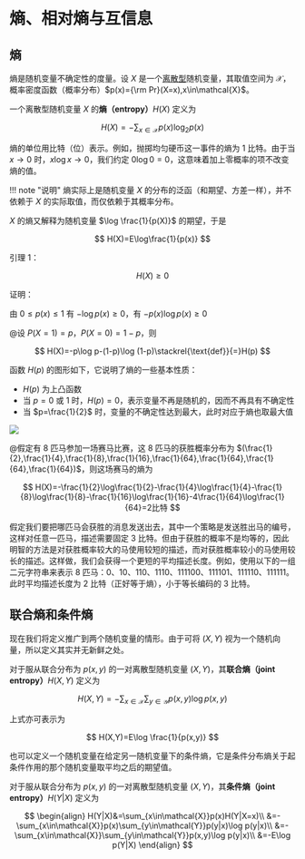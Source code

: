 # 熵、相对熵与互信息

## 熵

熵是随机变量不确定性的度量。设 $X$ 是一个<u>离散型</u>随机变量，其取值空间为 $\mathcal{X}$，概率密度函数（概率分布）$p(x)={\rm Pr}(X=x),x\in\mathcal{X}$。

一个离散型随机变量 $X$ 的**熵（entropy）**$H(X)$ 定义为

$$
H(X)=-\sum_{x\in\mathcal{X}}p(x)\log_2 p(x)
$$

熵的单位用比特（位）表示。例如，抛掷均匀硬币这一事件的熵为 1 比特。由于当 $x\to 0$ 时，$x\log x\to 0$，我们约定 $0\log 0=0$，这意味着加上零概率的项不改变熵的值。

!!! note "说明"
    熵实际上是随机变量 $X$ 的分布的泛函（和期望、方差一样），并不依赖于 $X$ 的实际取值，而仅依赖于其概率分布。

$X$ 的熵又解释为随机变量 $\log \frac{1}{p(X)}$ 的期望，于是

$$
H(X)=E\log\frac{1}{p(x)}
$$

引理 1：

$$
H(X)\ge 0
$$

证明：

由 $0\le p(x)\le 1$ 有 $-\log{p(x)}\ge 0$，有 $-p(x)\log{p(x)}\ge 0$

@设 $P(X=1)=p$，$P(X=0)=1-p$，则

$$
H(X)=-p\log p-(1-p)\log (1-p)\stackrel{\text{def}}{=}H(p)
$$

函数 $H(p)$ 的图形如下，它说明了熵的一些基本性质：

* $H(p)$ 为上凸函数
* 当 $p=0$ 或 $1$ 时，$H(p)=0$，表示变量不再是随机的，因而不再具有不确定性
* 当 $p=\frac{1}{2}$ 时，变量的不确定性达到最大，此时对应于熵也取最大值

![](https://s2.loli.net/2022/12/22/KTx4QYPwHmdan8G.png)

@假定有 8 匹马参加一场赛马比赛，这 8 匹马的获胜概率分布为 $(\frac{1}{2},\frac{1}{4},\frac{1}{8},\frac{1}{16},\frac{1}{64},\frac{1}{64},\frac{1}{64},\frac{1}{64})$，则这场赛马的熵为

$$
H(X)=-\frac{1}{2}\log\frac{1}{2}-\frac{1}{4}\log\frac{1}{4}-\frac{1}{8}\log\frac{1}{8}-\frac{1}{16}\log\frac{1}{16}-4\frac{1}{64}\log\frac{1}{64}=2比特
$$

假定我们要把哪匹马会获胜的消息发送出去，其中一个策略是发送胜出马的编号，这样对任意一匹马，描述需要固定 3 比特。但由于获胜的概率不是均等的，因此明智的方法是对获胜概率较大的马使用较短的描述，而对获胜概率较小的马使用较长的描述。这样做，我们会获得一个更短的平均描述长度。例如，使用以下的一组二元字符串来表示 8 匹马：0、10、110、1110、111100、111101、111110、111111。此时平均描述长度为 2 比特（正好等于熵），小于等长编码的 3 比特。

## 联合熵和条件熵

现在我们将定义推广到两个随机变量的情形。由于可将 $(X,Y)$ 视为一个随机向量，所以定义其实并无新鲜之处。

对于服从联合分布为 $p(x,y)$ 的一对离散型随机变量 $(X,Y)$，其**联合熵（joint entropy）**$H(X,Y)$ 定义为

$$
H(X,Y)=-\sum_{x\in\mathcal{X}}\sum_{y\in\mathcal{Y}}p(x,y)\log p(x,y)
$$

上式亦可表示为

$$
H(X,Y)=E\log \frac{1}{p(x,y)}
$$

也可以定义一个随机变量在给定另一随机变量下的条件熵，它是条件分布熵关于起条件作用的那个随机变量取平均之后的期望值。

对于服从联合分布为 $p(x,y)$ 的一对离散型随机变量 $(X,Y)$，其**条件熵（joint entropy）**$H(Y|X)$ 定义为

$$
\begin{align}
H(Y|X)&=\sum_{x\in\mathcal{X}}p(x)H(Y|X=x)\\
&=-\sum_{x\in\mathcal{X}}p(x)\sum_{y\in\mathcal{Y}}p(y|x)\log p(y|x)\\
&=-\sum_{x\in\mathcal{X}}\sum_{y\in\mathcal{Y}}p(x,y)\log p(y|x)\\
&=-E\log p(Y|X)
\end{align}
$$


